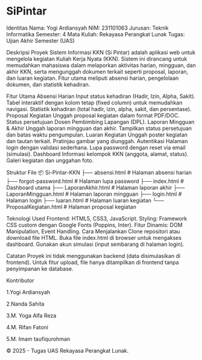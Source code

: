# SiPintar
Identitas
Nama: Yogi Ardiansyah
NIM: 231101063
Jurusan: Teknik Informatika
Semester: 4
Mata Kuliah: Rekayasa Perangkat Lunak
Tugas: Ujian Akhir Semester (UAS)

Deskripsi Proyek
Sistem Informasi KKN (Si Pintar) adalah aplikasi web untuk mengelola kegiatan Kuliah Kerja Nyata (KKN). Sistem ini dirancang untuk memudahkan mahasiswa dalam melaporkan aktivitas harian, mingguan, dan akhir KKN, serta mengunggah dokumen terkait seperti proposal, laporan, dan luaran kegiatan. Fitur utama meliputi absensi harian, pengelolaan dokumen, dan statistik kehadiran.

Fitur Utama
Absensi Harian
Input status kehadiran (Hadir, Izin, Alpha, Sakit).
Tabel interaktif dengan kolom tetap (fixed column) untuk memudahkan navigasi.
Statistik kehadiran (total hadir, izin, alpha, sakit, dan persentase).
Proposal Kegiatan
Unggah proposal kegiatan dalam format PDF/DOC.
Status persetujuan Dosen Pembimbing Lapangan (DPL).
Laporan Mingguan & Akhir
Unggah laporan mingguan dan akhir.
Tampilkan status persetujuan dan batas waktu pengumpulan.
Luaran Kegiatan
Unggah poster kegiatan dan tautan terkait.
Pratinjau gambar yang diunggah.
Autentikasi
Halaman login dengan validasi sederhana.
Lupa password dengan reset via email (simulasi).
Dashboard
Informasi kelompok KKN (anggota, alamat, status).
Galeri kegiatan dan unggahan foto.

Struktur File
📦 Si-Pintar-KKN
├── absensi.html          # Halaman absensi harian
├── forgot-password.html  # Halaman lupa password
├── index.html            # Dashboard utama
├── LaporanAkhir.html     # Halaman laporan akhir
├── LaporanMingguan.html  # Halaman laporan mingguan
├── login.html            # Halaman login
├── luaran.html           # Halaman luaran kegiatan
└── ProposalKegiatan.html # Halaman proposal kegiatan


Teknologi Used
Frontend: HTML5, CSS3, JavaScript.
Styling: Framework CSS custom dengan Google Fonts (Poppins, Inter).
Fitur Dinamis: DOM Manipulation, Event Handling.
Cara Menjalankan
Clone repositori atau download file HTML.
Buka file index.html di browser untuk mengakses dashboard.
Gunakan akun simulasi (input sembarang di halaman login).

Catatan
Proyek ini tidak menggunakan backend (data disimulasikan di frontend).
Untuk fitur upload, file hanya ditampilkan di frontend tanpa penyimpanan ke database.

Kontributor

1.Yogi Ardiansyah

2.Nanda Sahita

3.M. Yoga Alfa Reza

4.M. Rifan Fatoni

5.M. Imam taufiqurohman


© 2025 - Tugas UAS Rekayasa Perangkat Lunak.
